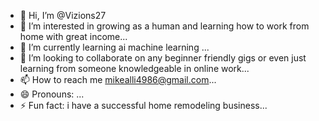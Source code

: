 - 👋 Hi, I’m @Vizions27
- 👀 I’m interested in growing as a human and learning how to work from home with great income...
- 🌱 I’m currently learning ai machine learning ...
- 💞️ I’m looking to collaborate on any beginner friendly gigs or even just learning from someone knowledgeable in online work...
- 📫 How to reach me mikealli4986@gmail.com...
- 😄 Pronouns: ...
- ⚡ Fun fact: i have a successful home remodeling business...

<!---
Vizions27/Vizions27 is a ✨ special ✨ repository because its `README.md` (this file) appears on your GitHub profile.
You can click the Preview link to take a look at your changes.
--->

